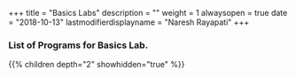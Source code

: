 +++
title = "Basics Labs"
description = ""
weight = 1
alwaysopen = true
date = "2018-10-13"
lastmodifierdisplayname = "Naresh Rayapati"
+++

### List of Programs for Basics Lab.

{{% children depth="2" showhidden="true" %}}